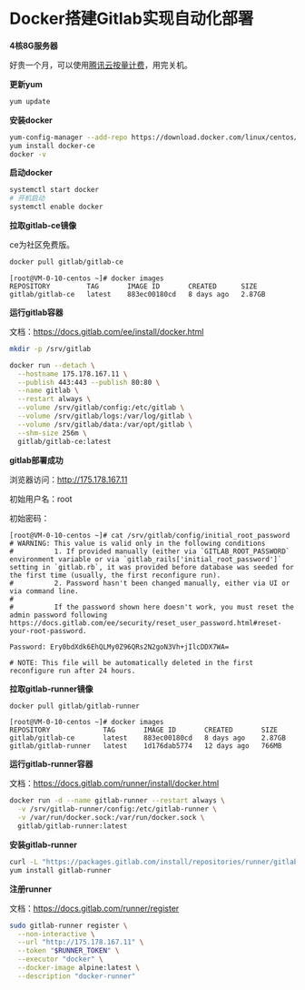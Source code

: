 # Docker搭建Gitlab实现自动化部署

**4核8G服务器**

好贵一个月，可以使用[腾讯云按量计费](https://buy.cloud.tencent.com/cvm?tab=custom&devPayMode=hourly)，用完关机。

**更新yum**

```bash
yum update
```

**安装docker**

```bash
yum-config-manager --add-repo https://download.docker.com/linux/centos/docker-ce.repo
yum install docker-ce
docker -v
```

**启动docker**

```bash
systemctl start docker
# 开机启动
systemctl enable docker
```

**拉取gitlab-ce镜像**

ce为社区免费版。

```bash
docker pull gitlab/gitlab-ce
```

```
[root@VM-0-10-centos ~]# docker images
REPOSITORY         TAG       IMAGE ID       CREATED      SIZE
gitlab/gitlab-ce   latest    883ec00180cd   8 days ago   2.87GB
```

**运行gitlab容器**

文档：https://docs.gitlab.com/ee/install/docker.html

```bash
mkdir -p /srv/gitlab
```

```bash
docker run --detach \
  --hostname 175.178.167.11 \
  --publish 443:443 --publish 80:80 \
  --name gitlab \
  --restart always \
  --volume /srv/gitlab/config:/etc/gitlab \
  --volume /srv/gitlab/logs:/var/log/gitlab \
  --volume /srv/gitlab/data:/var/opt/gitlab \
  --shm-size 256m \
  gitlab/gitlab-ce:latest
```

**gitlab部署成功**

浏览器访问：http://175.178.167.11

初始用户名：root

初始密码：

```
[root@VM-0-10-centos ~]# cat /srv/gitlab/config/initial_root_password
# WARNING: This value is valid only in the following conditions
#          1. If provided manually (either via `GITLAB_ROOT_PASSWORD` environment variable or via `gitlab_rails['initial_root_password']` setting in `gitlab.rb`, it was provided before database was seeded for the first time (usually, the first reconfigure run).
#          2. Password hasn't been changed manually, either via UI or via command line.
#
#          If the password shown here doesn't work, you must reset the admin password following https://docs.gitlab.com/ee/security/reset_user_password.html#reset-your-root-password.

Password: Ery0bdXdk6EhQLMy0Z96QRs2N2goN3Vh+jIlcDDX7WA=

# NOTE: This file will be automatically deleted in the first reconfigure run after 24 hours.
```

**拉取gitlab-runner镜像**

```bash
docker pull gitlab/gitlab-runner
```

```
[root@VM-0-10-centos ~]# docker images
REPOSITORY             TAG       IMAGE ID       CREATED       SIZE
gitlab/gitlab-ce       latest    883ec00180cd   8 days ago    2.87GB
gitlab/gitlab-runner   latest    1d176dab5774   12 days ago   766MB
```

**运行gitlab-runner容器**

文档：https://docs.gitlab.com/runner/install/docker.html

```bash
docker run -d --name gitlab-runner --restart always \
  -v /srv/gitlab-runner/config:/etc/gitlab-runner \
  -v /var/run/docker.sock:/var/run/docker.sock \
  gitlab/gitlab-runner:latest
```

**安装gitlab-runner**

```bash
curl -L "https://packages.gitlab.com/install/repositories/runner/gitlab-runner/script.rpm.sh" | sudo bash
yum install gitlab-runner
```

**注册runner**

文档：https://docs.gitlab.com/runner/register

```bash
sudo gitlab-runner register \
  --non-interactive \
  --url "http://175.178.167.11" \
  --token "$RUNNER_TOKEN" \
  --executor "docker" \
  --docker-image alpine:latest \
  --description "docker-runner"
```

